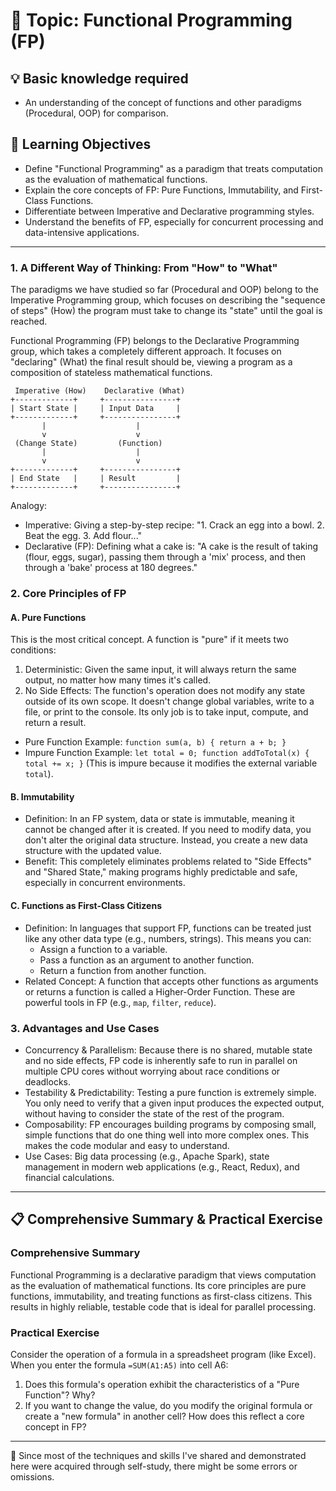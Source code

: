 # 📖 Topic: Functional Programming (FP)

## 💡 Basic knowledge required

- An understanding of the concept of functions and other paradigms (Procedural, OOP) for comparison.

## 🎯 Learning Objectives

- Define "Functional Programming" as a paradigm that treats computation as the evaluation of mathematical functions.
- Explain the core concepts of FP: Pure Functions, Immutability, and First-Class Functions.
- Differentiate between Imperative and Declarative programming styles.
- Understand the benefits of FP, especially for concurrent processing and data-intensive applications.

---

### 1. A Different Way of Thinking: From "How" to "What"

The paradigms we have studied so far (Procedural and OOP) belong to the Imperative Programming group, which focuses on describing the "sequence of steps" (How) the program must take to change its "state" until the goal is reached.

Functional Programming (FP) belongs to the Declarative Programming group, which takes a completely different approach. It focuses on "declaring" (What) the final result should be, viewing a program as a composition of stateless mathematical functions.

```
 Imperative (How)    Declarative (What)
+-------------+     +----------------+
| Start State |     | Input Data     |
+-------------+     +----------------+
       |                    |
       v                    v
 (Change State)         (Function)
       |                    |
       v                    v
+-------------+     +----------------+
| End State   |     | Result         |
+-------------+     +----------------+
```

Analogy:
-   Imperative: Giving a step-by-step recipe: "1. Crack an egg into a bowl. 2. Beat the egg. 3. Add flour..."
-   Declarative (FP): Defining what a cake is: "A cake is the result of taking (flour, eggs, sugar), passing them through a 'mix' process, and then through a 'bake' process at 180 degrees."

### 2. Core Principles of FP

#### A. Pure Functions

This is the most critical concept. A function is "pure" if it meets two conditions:

1.  Deterministic: Given the same input, it will always return the same output, no matter how many times it's called.
2.  No Side Effects: The function's operation does not modify any state outside of its own scope. It doesn't change global variables, write to a file, or print to the console. Its only job is to take input, compute, and return a result.

-   Pure Function Example: `function sum(a, b) { return a + b; }`
-   Impure Function Example: `let total = 0; function addToTotal(x) { total += x; }` (This is impure because it modifies the external variable `total`).

#### B. Immutability

-   Definition: In an FP system, data or state is immutable, meaning it cannot be changed after it is created. If you need to modify data, you don't alter the original data structure. Instead, you create a new data structure with the updated value.
-   Benefit: This completely eliminates problems related to "Side Effects" and "Shared State," making programs highly predictable and safe, especially in concurrent environments.

#### C. Functions as First-Class Citizens

-   Definition: In languages that support FP, functions can be treated just like any other data type (e.g., numbers, strings). This means you can:
    -   Assign a function to a variable.
    -   Pass a function as an argument to another function.
    -   Return a function from another function.
-   Related Concept: A function that accepts other functions as arguments or returns a function is called a Higher-Order Function. These are powerful tools in FP (e.g., `map`, `filter`, `reduce`).

### 3. Advantages and Use Cases

-   Concurrency & Parallelism: Because there is no shared, mutable state and no side effects, FP code is inherently safe to run in parallel on multiple CPU cores without worrying about race conditions or deadlocks.
-   Testability & Predictability: Testing a pure function is extremely simple. You only need to verify that a given input produces the expected output, without having to consider the state of the rest of the program.
-   Composability: FP encourages building programs by composing small, simple functions that do one thing well into more complex ones. This makes the code modular and easy to understand.
-   Use Cases: Big data processing (e.g., Apache Spark), state management in modern web applications (e.g., React, Redux), and financial calculations.

---

## 📋 Comprehensive Summary & Practical Exercise

### Comprehensive Summary

Functional Programming is a declarative paradigm that views computation as the evaluation of mathematical functions. Its core principles are pure functions, immutability, and treating functions as first-class citizens. This results in highly reliable, testable code that is ideal for parallel processing.

### Practical Exercise

Consider the operation of a formula in a spreadsheet program (like Excel). When you enter the formula `=SUM(A1:A5)` into cell A6:
1.  Does this formula's operation exhibit the characteristics of a "Pure Function"? Why?
2.  If you want to change the value, do you modify the original formula or create a "new formula" in another cell? How does this reflect a core concept in FP?

---

📍 Since most of the techniques and skills I've shared and demonstrated here were acquired through self-study, there might be some errors or omissions.
